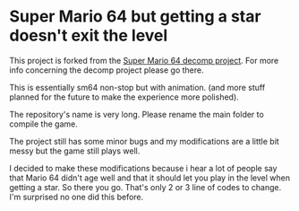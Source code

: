 # Super Mario 64 but getting a star doesn't exit the level
This project is forked from the [Super Mario 64 decomp project](https://github.com/n64decomp/sm64). For more info concerning the decomp project please go there.

This is essentially sm64 non-stop but with animation. (and more stuff planned for the future to make the experience more polished).

The repository's name is very long. Please rename the main folder to compile the game.

The project still has some minor bugs and my modifications are a little bit messy but the game still plays well.

I decided to make these modifications because i hear a lot of people say that Mario 64 didn't age well and that it should let you play in the level when getting a star. So there you go. That's only 2 or 3 line of codes to change. I'm surprised no one did this before.
